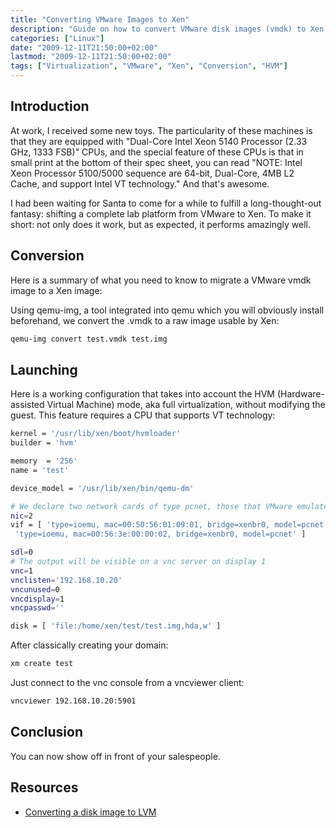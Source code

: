 ```yaml
---
title: "Converting VMware Images to Xen"
description: "Guide on how to convert VMware disk images (vmdk) to Xen format and run them in HVM mode with full virtualization."
categories: ["Linux"]
date: "2009-12-11T21:50:00+02:00"
lastmod: "2009-12-11T21:50:00+02:00"
tags: ["Virtualization", "VMware", "Xen", "Conversion", "HVM"]
---
```


## Introduction

At work, I received some new toys. The particularity of these machines is that they are equipped with "Dual-Core Intel Xeon 5140 Processor (2.33 GHz, 1333 FSB)" CPUs, and the special feature of these CPUs is that in small print at the bottom of their spec sheet, you can read "NOTE: Intel Xeon Processor 5100/5000 sequence are 64-bit, Dual-Core, 4MB L2 Cache, and support Intel VT technology." And that's awesome.

I had been waiting for Santa to come for a while to fulfill a long-thought-out fantasy: shifting a complete lab platform from VMware to Xen. To make it short: not only does it work, but as expected, it performs amazingly well.

## Conversion

Here is a summary of what you need to know to migrate a VMware vmdk image to a Xen image:

Using qemu-img, a tool integrated into qemu which you will obviously install beforehand, we convert the .vmdk to a raw image usable by Xen:

```bash
qemu-img convert test.vmdk test.img
```

## Launching

Here is a working configuration that takes into account the HVM (Hardware-assisted Virtual Machine) mode, aka full virtualization, without modifying the guest. This feature requires a CPU that supports VT technology:

```bash
kernel = '/usr/lib/xen/boot/hvmloader'
builder = 'hvm'

memory  = '256'
name = 'test'

device_model = '/usr/lib/xen/bin/qemu-dm'

# We declare two network cards of type pcnet, those that VMware emulates
nic=2
vif = [ 'type=ioemu, mac=00:50:56:01:09:01, bridge=xenbr0, model=pcnet', \
 'type=ioemu, mac=00:56:3e:00:00:02, bridge=xenbr0, model=pcnet' ]

sdl=0
# The output will be visible on a vnc server on display 1
vnc=1
vnclisten='192.168.10.20'
vncunused=0
vncdisplay=1
vncpasswd=''

disk = [ 'file:/home/xen/test/test.img,hda,w' ]
```

After classically creating your domain:

```bash
xm create test
```

Just connect to the vnc console from a vncviewer client:

```bash
vncviewer 192.168.10.20:5901
```

## Conclusion

You can now show off in front of your salespeople.

## Resources
- [Converting a disk image to LVM](https://wiki.deimos.fr/images/c/cc/Xen-_How_to_Convert_An_Image-Based_Guest_To_An_LVM-Based_Guest.pdf)
